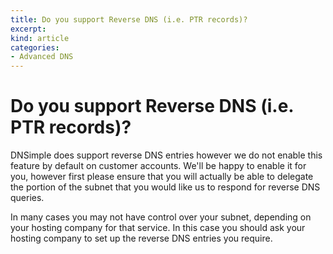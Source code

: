 ```yaml
---
title: Do you support Reverse DNS (i.e. PTR records)?
excerpt: 
kind: article
categories:
- Advanced DNS
---
```


# Do you support Reverse DNS (i.e. PTR records)?

DNSimple does support reverse DNS entries however we do not enable this feature by default on customer accounts. We'll be happy to enable it for you, however first please ensure that you will actually be able to delegate the portion of the subnet that you would like us to respond for reverse DNS queries.

In many cases you may not have control over your subnet, depending on your hosting company for that service. In this case you should ask your hosting company to set up the reverse DNS entries you require.
